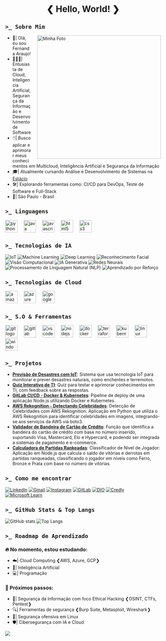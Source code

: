 <h1 align="center"> ❮ Hello, World! ❯ </h1>

##  `>_ Sobre Mim` 
<div>
  <img src="https://www.shutterstock.com/shutterstock/videos/1108397841/thumb/1.jpg?ip=x480" alt="Minha Foto" width="400" align="right" style="margin-left: 20px;" />
  <ul>
    <li>👋|  Olá, eu sou Fernanda Araujo!</li>
    <li>👩🏻‍💻|  Entusiasta de Cloud, Inteligencia Artificial, Segurança da Informação e Desenvolvimento de Software</li>
    <li>🖱️|  Busco aplicar e aprimorar meus conhecimentos em Multicloud, Inteligência Artificial e Segurança da Informação</li>
    <li>🎓| Atualmente cursando Análise e Desenvolvimento de Sistemas na <a href="https://estacio.br/" target="_blank">Estácio</a></li>
    <li>🛠️|  Explorando ferramentas como: CI/CD para DevOps, Teste de Software e Full-Stack</li>
    <li>📍|  São Paulo - Brasil</li>
  </ul>
</div>

##  `>_ Linguagens`
<div align="left">
  <img src="https://cdn.jsdelivr.net/gh/devicons/devicon/icons/python/python-original.svg" height="40" alt="python logo"  />
  <img width="12" />
  <img src="https://cdn.jsdelivr.net/gh/devicons/devicon/icons/java/java-original.svg" height="40" alt="java logo"  />
  <img width="12" />
  <img src="https://skillicons.dev/icons?i=js" height="40" alt="javascript logo"  />
  <img width="12" />
  <img src="https://skillicons.dev/icons?i=html" height="40" alt="html5 logo"  />
  <img width="12" />
  <img src="https://skillicons.dev/icons?i=css" height="40" alt="css3 logo"  />
  <img width="12" />
</div>

## `>_ Tecnologias de IA`
![IoT](https://img.shields.io/badge/IoT-FFB6C1?style=for-the-badge&logoColor=white) 
![Machine Learning](https://img.shields.io/badge/Machine%20Learning-FFB6C1?style=for-the-badge&logoColor=white) 
![Deep Learning](https://img.shields.io/badge/Deep%20Learning-FFB6C1?style=for-the-badge&logoColor=white) 
![Reconhecimento Facial](https://img.shields.io/badge/Reconhecimento%20Facial-FFB6C1?style=for-the-badge&logoColor=white) 
![Visão Computacional](https://img.shields.io/badge/Visão%20Computacional-FFB6C1?style=for-the-badge&logoColor=white) 
![IA Generativa](https://img.shields.io/badge/IA%20Generativa-FFB6C1?style=for-the-badge&logoColor=white) 
![Redes Neurais](https://img.shields.io/badge/Redes%20Neurais-FFB6C1?style=for-the-badge&logoColor=white) 
![Processamento de Linguagem Natural (NLP)](https://img.shields.io/badge/NLP-FFB6C1?style=for-the-badge&logoColor=white) 
![Aprendizado por Reforço](https://img.shields.io/badge/Aprendizado%20por%20Reforço-FFB6C1?style=for-the-badge&logoColor=white)

## `>_ Tecnologias de Cloud`
<div align="left">
  <img src="https://skillicons.dev/icons?i=aws" height="40" alt="amazonwebservices logo"  />
  <img width="12" />
  <img src="https://skillicons.dev/icons?i=azure" height="40" alt="azure logo"  />
  <img width="12" />
  <img src="https://skillicons.dev/icons?i=gcp" height="40" alt="googlecloud logo"  />
</div>

## `>_ S.O & Ferramentas`
<div align="left">
  <img src="https://cdn.jsdelivr.net/gh/devicons/devicon/icons/git/git-original.svg" height="40" alt="git logo"  />
  <img width="12" />
  <img src="https://cdn.jsdelivr.net/gh/devicons/devicon/icons/gitlab/gitlab-original.svg" height="40" alt="gitlab logo"  />
  <img width="12" />
  <img src="https://cdn.jsdelivr.net/gh/devicons/devicon/icons/vscode/vscode-original.svg" height="40" alt="vscode logo"  />
  <img width="12" />
  <img src="https://cdn.jsdelivr.net/gh/devicons/devicon/icons/nodejs/nodejs-original.svg" height="40" alt="nodejs logo"  />
  <img width="12" />
  <img src="https://cdn.jsdelivr.net/gh/devicons/devicon/icons/docker/docker-original.svg" height="40" alt="docker logo"  />
  <img width="12" />
  <img src="https://cdn.jsdelivr.net/gh/devicons/devicon/icons/terraform/terraform-original.svg" height="40" alt="terraform logo"  />
  <img width="12" />
  <img src="https://cdn.simpleicons.org/kubernetes/326CE5" height="40" alt="kubernetes logo"  />
  <img width="12" />
  <img src="https://cdn.jsdelivr.net/gh/devicons/devicon/icons/linux/linux-original.svg" height="40" alt="linux logo"  />
  <img width="12" />
  <img src="https://cdn.jsdelivr.net/gh/devicons/devicon/icons/windows8/windows8-original.svg" height="40" alt="windows8 logo"  />
 
</div>

## `>_ Projetos`

- **[Previsão de Desastres com IoT](https://github.com/AraujoTech1/Projeto-IoT-Previsao-Desastres)**: Sistema que usa tecnologia IoT para monitorar e prever desastres naturais, como enchentes e terremotos.
- **[Quiz Interativo de TI](https://github.com/AraujoTech1/quiz-interativo-ti)**: Quiz para testar e aprimorar conhecimentos em TI, com feedback sobre as respostas.
- **[GitLab CI/CD - Docker & Kubernetes](https://github.com/AraujoTech1/GitLabCICD-Docker-Kubernetes)**: Pipeline de deploy de uma aplicação Node.js utilizando Docker e Kubernetes.
- **[AWS Rekognition - Detectando Celebridades](https://github.com/AraujoTech1/aws-rekognition-detectando-celebridades)**: Detecção de Celebridades com AWS Rekognition: Aplicação em Python que utiliza o AWS Rekognition para identificar celebridades em imagens, integrando-se aos serviços da AWS via boto3.
- **[Validador de Bandeira de Cartão de Crédito](https://github.com/AraujoTech1/validadorcartao)**: Função que identifica a bandeira do cartão de crédito com base no número inserido, suportando Visa, Mastercard, Elo e Hypercard, e podendo ser integrada a sistemas de pagamento e e-commerce.
- **[Calculadora de Partidas Rankeadas](https://github.com/AraujoTech1/calculadora-partidas)**: Classificador de Nível de Jogador: Aplicação em Node.js que calcula o saldo de vitórias e derrotas em partidas ranqueadas, classificando o jogador em níveis como Ferro, Bronze e Prata com base no número de vitórias.

## `>_ Como me encontrar`

<a href="https://www.linkedin.com/in/fernanda-araujo-dev/"><img src="https://img.shields.io/badge/LinkedIn-9370DB?style=for-the-badge&logo=linkedin&logoColor=C0C0C0&labelColor=9370DB" alt="LinkedIn"></a>
<a href="mailto:xfernandaaraujo@gmail.com"><img src="https://img.shields.io/badge/Gmail-9370DB?style=for-the-badge&logo=gmail&logoColor=C0C0C0&labelColor=9370DB" alt="Gmail"></a>
<a href="https://www.instagram.com/AraujoTech1"><img src="https://img.shields.io/badge/Instagram-9370DB?style=for-the-badge&logo=instagram&logoColor=C0C0C0&labelColor=9370DB" alt="Instagram"></a>
<a href="https://gitlab.com/xfernandaaraujo"><img src="https://img.shields.io/badge/GitLab-9370DB?style=for-the-badge&logo=gitlab&logoColor=C0C0C0&labelColor=9370DB" alt="GitLab"></a>
<a href="https://www.dio.me/users/xfernandaaraujo"><img src="https://img.shields.io/badge/DIO-9370DB?style=for-the-badge&logo=codeforces&logoColor=C0C0C0&labelColor=9370DB" alt="DIO"></a>
<a href="https://www.credly.com/users/fernandaaraujo1"><img src="https://img.shields.io/badge/Credly-9370DB?style=for-the-badge&logo=acclaim&logoColor=C0C0C0&labelColor=9370DB" alt="Credly"></a>
<a href="https://learn.microsoft.com/en-us/users/fernandaaraujo-0696/?tab=credentials-tab"><img src="https://img.shields.io/badge/Microsoft_Learn-9370DB?style=for-the-badge&logo=microsoft&logoColor=C0C0C0&labelColor=9370DB" alt="Microsoft Learn"></a>


## `>_ GitHub Stats & Top Langs` 

![GitHub stats](https://github-readme-stats.vercel.app/api?username=AraujoTech1&show_icons=true&theme=radical)
![Top Langs](https://github-readme-stats.vercel.app/api/top-langs/?username=AraujoTech1&layout=compact&theme=radical)

## `>_ Roadmap de Aprendizado`

### 🔥 No momento, estou estudando:
- ☁️| Cloud Computing ❮AWS, Azure, GCP❯
- 🤖| Inteligência Artificial
- 💻| Programação

### 🎯 Próximos passos:
- 🔐| Segurança da Informação com foco Ethical Hacking ❮OSINT, CTFs, Pentest❯
- 🔍| Ferramentas de segurança ❮Burp Suite, Metasploit, Wireshark❯
- 🐧| Segurança ofensiva em Linux
- 🛡️| Cibersegurança com IA e Cloud


<img src="https://camo.githubusercontent.com/100f9ff90e206d59a4d8773be33c36be07ae69e9e8727fcd6fbfd4311f8409c0/68747470733a2f2f63617073756c652d72656e6465722e76657263656c2e6170702f6170693f747970653d776176696e67266865696768743d31303026636f6c6f723d6772616469656e742673656374696f6e3d666f6f74657226726576657273616c3d66616c7365267465787442673d66616c736526666f6e74416c69676e3d353026726f746174653d2d31" />

